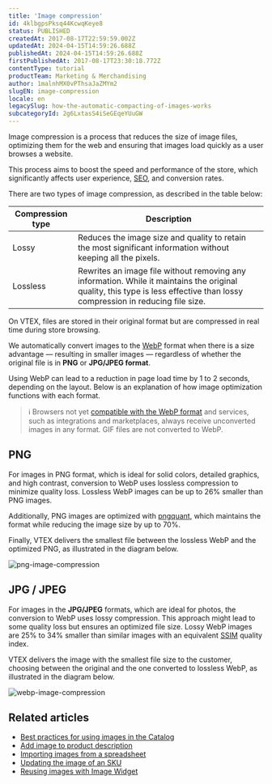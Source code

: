 ```yaml
---
title: 'Image compression'
id: 4klbgpsPksq44KcwqKeye8
status: PUBLISHED
createdAt: 2017-08-17T22:59:59.002Z
updatedAt: 2024-04-15T14:59:26.688Z
publishedAt: 2024-04-15T14:59:26.688Z
firstPublishedAt: 2017-08-17T23:30:18.772Z
contentType: tutorial
productTeam: Marketing & Merchandising
author: 1malnhMX0vPThsaJaZMYm2
slugEN: image-compression
locale: en
legacySlug: how-the-automatic-compacting-of-images-works
subcategoryId: 2g6LxtasS4iSeGEqeYUuGW
---
```


Image compression is a process that reduces the size of image files, optimizing them for the web and ensuring that images load quickly as a user browses a website.

This process aims to boost the speed and performance of the store, which significantly affects user experience, [SEO](https://developers.google.com/search/blog/2010/04/using-site-speed-in-web-search-ranking), and conversion rates.

There are two types of image compression, as described in the table below:

| Compression type | Description |
| - | - |
| Lossy | Reduces the image size and quality to retain the most significant information without keeping all the pixels. |
| Lossless | Rewrites an image file without removing any information. While it maintains the original quality, this type is less effective than lossy compression in reducing file size. |

On VTEX, files are stored in their original format but are compressed in real time during store browsing.

We automatically convert images to the [WebP](https://developers.google.com/speed/webp/) format when there is a size advantage — resulting in smaller images — regardless of whether the original file is in **PNG** or **JPG/JPEG format**.

Using WebP can lead to a reduction in page load time by 1 to 2 seconds, depending on the layout. Below is an explanation of how image optimization functions with each format.

>ℹ️ Browsers not yet [compatible with the WebP format](https://developers.google.com/speed/webp/faq#which_web_browsers_natively_support_webp) and services, such as integrations and marketplaces, always receive unconverted images in any format. GIF files are not converted to WebP.

## PNG

For images in PNG format, which is ideal for solid colors, detailed graphics, and high contrast, conversion to WebP uses lossless compression to minimize quality loss. Lossless WebP images can be up to 26% smaller than PNG images.

Additionally, PNG images are optimized with [pngquant](https://pngquant.org/), which maintains the format while reducing the image size by up to 70%.

Finally, VTEX delivers the smallest file between the lossless WebP and the optimized PNG, as illustrated in the diagram below.

![png-image-compression](https://images.ctfassets.net/alneenqid6w5/2i6UAp6HkiWl87Q7SDfIMB/c3f60b063fbfa38ed197d44d6e7da014/png-image-compression.PNG)

## JPG / JPEG

For images in the **JPG/JPEG** formats, which are ideal for photos, the conversion to WebP uses lossy compression. This approach might lead to some quality loss but ensures an optimized file size. Lossy WebP images are 25% to 34% smaller than similar images with an equivalent [SSIM](https://ece.uwaterloo.ca/~z70wang/research/ssim/) quality index.

VTEX delivers the image with the smallest file size to the customer, choosing between the original and the one converted to lossless WebP, as illustrated in the diagram below.

![webp-image-compression](//images.ctfassets.net/alneenqid6w5/6fZVHgF3ExpBr4XOpjw2pi/0a711ec8fb9135cbddeada05f9191d95/webp-image-compression.PNG)

## Related articles

* [Best practices for using images in the Catalog](https://help.vtex.com/en/tutorial/best-practices-for-using-images-in-the-catalog--738K2yfq5U86kUI2k4AQIk)
* [Add image to product description](https://help.vtex.com/en/tutorial/add-image-to-product-description--2hQGTAAiyUSoISGSyOK8Y4)
* [Importing images from a spreadsheet](https://help.vtex.com/en/tutorial/importing-images-from-a-spreadsheet--tutorials_262)
* [Updating the image of an SKU](https://help.vtex.com/en/tutorial/how-to-update-the-image-of-an-sku--5PMb54FnvUuWOq2qGyAosu)
* [Reusing images with Image Widget](https://help.vtex.com/en/tutorial/image-widget--7pRSVI2xXpQUzjUZj0m4ov)
